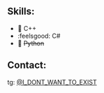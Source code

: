 ## Skills:
- :revolving_hearts: C++
- :feelsgood: C#
- :shit: ~~Python~~

## Contact:
tg: [@I_DONT_WANT_TO_EXIST](https://t.me/I_DONT_WANT_TO_EXIST)

<!---
L140-beep/L140-beep is a ✨ special ✨ repository because its `README.md` (this file) appears on your GitHub profile.
You can click the Preview link to take a look at your changes.
--->
